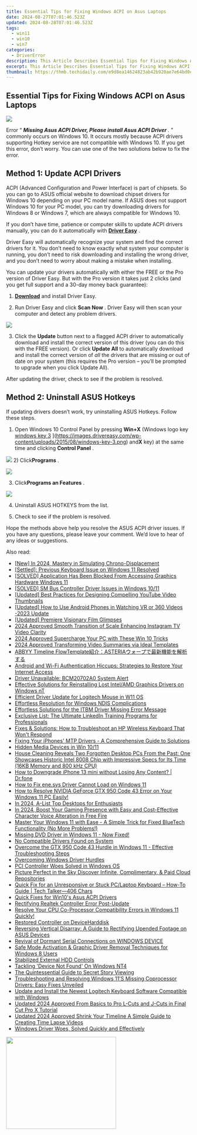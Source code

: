```yaml
---
title: Essential Tips for Fixing Windows ACPI on Asus Laptops
date: 2024-08-27T07:01:46.523Z
updated: 2024-08-28T07:01:46.523Z
tags:
  - win11
  - win10
  - win7
categories:
  - DriverError
description: This Article Describes Essential Tips for Fixing Windows ACPI on Asus Laptops
excerpt: This Article Describes Essential Tips for Fixing Windows ACPI on Asus Laptops
thumbnail: https://thmb.techidaily.com/e9d8ea14624823ab42b920ae7e64bd0cdd0f223f034665de677791f435688b98.jpg
---
```


## Essential Tips for Fixing Windows ACPI on Asus Laptops

![](https://images.drivereasy.com/wp-content/uploads/2016/05/img_57357e4fb7a0b.png)

 Error “ _**Missing Asus ACPI Driver, Please install Asus ACPI Driver** ._ ” commonly occurs on Windows 10\. It occurs mostly because ACPI drivers supporting Hotkey service are not compatible with Windows 10\. If you get this error, don’t worry. You can use one of the two solutions below to fix the error.

## **Method 1: Update ACPI Drivers**

 ACPI (Advanced Configuration and Power Interface) is part of chipsets. So you can go to ASUS official website to download chipset drivers for Windows 10 depending on your PC model name. If ASUS does not support Windows 10 for your PC model, you can try downloading drivers for Windows 8 or Windows 7, which are always compatible for Windows 10\.

 If you don’t have time, patience or computer skills to update ACPI drivers manually, you can do it automatically with **[Driver Easy](https://tools.techidaily.com/drivereasy/download/)**  .

 Driver Easy will automatically recognize your system and find the correct drivers for it. You don’t need to know exactly what system your computer is running, you don’t need to risk downloading and installing the wrong driver, and you don’t need to worry about making a mistake when installing.

 You can update your drivers automatically with either the FREE or the Pro version of Driver Easy. But with the Pro version it takes just 2 clicks (and you get full support and a 30-day money back guarantee):

 1) **[Download](https://tools.techidaily.com/drivereasy/download/)**   and install Driver Easy.

 2) Run Driver Easy and click **Scan Now** . Driver Easy will then scan your computer and detect any problem drivers.

![](https://images.drivereasy.com/wp-content/uploads/2023/03/Driver-Easy-download-needed-1200x900.jpg)

 3) Click the **Update** button next to a flagged ACPI driver to automatically download and install the correct version of this driver (you can do this with the FREE version). Or click **Update All**  to automatically download and install the correct version of _all_   the drivers that are missing or out of date on your system (this requires the Pro version – you’ll be prompted to upgrade when you click Update All).

After updating the driver, check to see if the problem is resolved.

## **Method 2: Uninstall ASUS Hotkeys**

 If updating drivers doesn’t work, try uninstalling ASUS Hotkeys. Follow these steps.  

 1) Open Windows 10 Control Panel by pressing **Win+X** (Windows logo key [windows key 3](https://images.drivereasy.com/wp-content/uploads/2015/08/windows-key-3.png) ](https://images.drivereasy.com/wp-content/uploads/2015/08/windows-key-3.png) and**X** key) at the same time and clicking **Control Panel** .

![](https://images.drivereasy.com/wp-content/uploads/2018/02/img_5a7aae54a46ec.png) [](https://images.drivereasy.com/wp-content/uploads/2015/08/18.png)
 2) Click**Programs** .

![](https://images.drivereasy.com/wp-content/uploads/2018/02/img_5a7aae706a8e7.jpg)

 3) Click**Programs an Features** .

![](https://images.drivereasy.com/wp-content/uploads/2018/02/img_5a7aaef12b8d9.jpg)

4) Uninstall ASUS HOTKEYS from the list.

5) Check to see if the problem is resolved.

 Hope the methods above help you resolve the ASUS ACPI driver issues. If you have any questions, please leave your comment. We’d love to hear of any ideas or suggestions.

<ins class="adsbygoogle"
     style="display:block"
     data-ad-format="autorelaxed"
     data-ad-client="ca-pub-7571918770474297"
     data-ad-slot="1223367746"></ins>



<ins class="adsbygoogle"
     style="display:block"
     data-ad-client="ca-pub-7571918770474297"
     data-ad-slot="8358498916"
     data-ad-format="auto"
     data-full-width-responsive="true"></ins>

<span class="atpl-alsoreadstyle">Also read:</span>
<div><ul>
<li><a href="https://vp-tips.techidaily.com/new-in-2024-mastery-in-simulating-chrono-displacement/"><u>[New] In 2024, Mastery in Simulating Chrono-Displacement</u></a></li>
<li><a href="https://driver-error.techidaily.com/settled-previous-keyboard-issue-on-windows-11-resolved/"><u>[Settled]: Previous Keyboard Issue on Windows 11 Resolved</u></a></li>
<li><a href="https://driver-error.techidaily.com/solved-application-has-been-blocked-from-accessing-graphics-hardware-windows-11/"><u>[SOLVED] Application Has Been Blocked From Accessing Graphics Hardware Windows 11</u></a></li>
<li><a href="https://driver-error.techidaily.com/solved-sm-bus-controller-driver-issues-in-windows-1011/"><u>[SOLVED] SM Bus Controller Driver Issues in Windows 10/11</u></a></li>
<li><a href="https://youtube-docs.techidaily.com/ed-best-practices-for-designing-compelling-youtube-video-thumbnails/"><u>[Updated] Best Practices for Designing Compelling YouTube Video Thumbnails</u></a></li>
<li><a href="https://some-techniques.techidaily.com/updated-how-to-use-android-phones-in-watching-vr-or-360-videos-2023-update/"><u>[Updated] How to Use Android Phones in Watching VR or 360 Videos -2023 Update</u></a></li>
<li><a href="https://extra-approaches.techidaily.com/updated-premiere-visionary-film-glimpses/"><u>[Updated] Premiere Visionary Film Glimpses</u></a></li>
<li><a href="https://instagram-video-files.techidaily.com/2024-approved-smooth-transition-of-scale-enhancing-instagram-tv-video-clarity/"><u>2024 Approved  Smooth Transition of Scale  Enhancing Instagram TV Video Clarity</u></a></li>
<li><a href="https://some-approaches.techidaily.com/2024-approved-supercharge-your-pc-with-these-win-10-tricks/"><u>2024 Approved  Supercharge Your PC with These Win 10 Tricks</u></a></li>
<li><a href="https://youtube-help.techidaily.com/2024-approved-transforming-video-summaries-via-ideal-templates/"><u>2024 Approved  Transforming Video Summaries via Ideal Templates</u></a></li>
<li><a href="https://tech-savvy.techidaily.com/abbyy-timeline-flowtemplateasteria/"><u>ABBYY Timeline FlowTemplate紹介：ASTERIAウォープで最新機能を解析する</u></a></li>
<li><a href="https://techtrends.techidaily.com/android-and-wi-fi-authentication-hiccups-strategies-to-restore-your-internet-access/"><u>Android and Wi-Fi Authentication Hiccups: Strategies to Restore Your Internet Access</u></a></li>
<li><a href="https://driver-error.techidaily.com/driver-unavailable-bcm20702a0-system-alert/"><u>Driver Unavailable: BCM20702A0 System Alert</u></a></li>
<li><a href="https://driver-error.techidaily.com/effective-solutions-for-reinstalling-lost-intelamd-graphics-drivers-on-windows-nt/"><u>Effective Solutions for Reinstalling Lost Intel/AMD Graphics Drivers on Windows nT</u></a></li>
<li><a href="https://driver-install.techidaily.com/efficient-driver-update-for-logitech-mouse-in-w11-os/"><u>Efficient Driver Update for Logitech Mouse in W11 OS</u></a></li>
<li><a href="https://driver-error.techidaily.com/effortless-resolution-for-windows-ndis-complications/"><u>Effortless Resolution for Windows NDIS Complications</u></a></li>
<li><a href="https://driver-error.techidaily.com/effortless-solutions-for-the-itbm-driver-missing-error-message/"><u>Effortless Solutions for the ITBM Driver Missing Error Message</u></a></li>
<li><a href="https://buynow-marvelous.techidaily.com/exclusive-list-the-ultimate-linkedin-training-programs-for-professionals/"><u>Exclusive List: The Ultimate LinkedIn Training Programs for Professionals</u></a></li>
<li><a href="https://driver-error.techidaily.com/fixes-and-solutions-how-to-troubleshoot-an-hp-wireless-keyboard-that-wont-respond/"><u>Fixes & Solutions: How to Troubleshoot an HP Wireless Keyboard That Won't Respond</u></a></li>
<li><a href="https://driver-error.techidaily.com/fixing-your-iphones-mtp-drivers-a-comprehensive-guide-to-solutions/"><u>Fixing Your iPhones' MTP Drivers - A Comprehensive Guide to Solutions</u></a></li>
<li><a href="https://driver-error.techidaily.com/hidden-media-devices-in-win-1011/"><u>Hidden Media Devices in Win 10/11</u></a></li>
<li><a href="https://driver-error.techidaily.com/house-cleaning-reveals-two-forgotten-desktop-pcs-from-the-past-one-showcases-historic-intel-8008-chip-with-impressive-specs-for-its-time-16kb-memory-and-80093/"><u>House Cleaning Reveals Two Forgotten Desktop PCs From the Past: One Showcases Historic Intel 8008 Chip with Impressive Specs for Its Time (16KB Memory and 800 kHz CPU)</u></a></li>
<li><a href="https://phone-solutions.techidaily.com/how-to-downgrade-iphone-13-mini-without-losing-any-content-drfone-by-drfone-ios-system-repair-ios-system-repair/"><u>How to Downgrade iPhone 13 mini without Losing Any Content? | Dr.fone</u></a></li>
<li><a href="https://driver-error.techidaily.com/how-to-fix-enesys-driver-cannot-load-on-windows-11/"><u>How to Fix ene.sys Driver Cannot Load on Windows 11</u></a></li>
<li><a href="https://driver-error.techidaily.com/how-to-resolve-nvidia-geforce-gtx-950-code-43-error-on-your-windows-11-pc-easily/"><u>How to Resolve NVIDIA GeForce GTX 950 Code 43 Error on Your Windows 11 PC Easily!</u></a></li>
<li><a href="https://fox-friendly.techidaily.com/in-2024-a-list-top-desktops-for-enthusiasts/"><u>In 2024, A-List Top Desktops for Enthusiasts</u></a></li>
<li><a href="https://fox-access.techidaily.com/in-2024-boost-your-gaming-presence-with-easy-and-cost-effective-character-voice-alteration-in-free-fire/"><u>In 2024, Boost Your Gaming Presence with Easy and Cost-Effective Character Voice Alteration in Free Fire</u></a></li>
<li><a href="https://driver-error.techidaily.com/master-your-windows-11-with-ease-a-simple-trick-for-fixed-bluetech-functionality-no-more-problems/"><u>Master Your Windows 11 with Ease - A Simple Trick for Fixed BlueTech Functionality (No More Problems!)</u></a></li>
<li><a href="https://driver-error.techidaily.com/missing-dvd-driver-in-windows-11-now-fixed/"><u>Missing DVD Driver in Windows 11 - Now Fixed!</u></a></li>
<li><a href="https://driver-error.techidaily.com/no-compatible-drivers-found-on-system/"><u>No Compatible Drivers Found on System</u></a></li>
<li><a href="https://driver-error.techidaily.com/overcome-the-gtx-950-code-43-hurdle-in-windows-11-effective-troubleshooting-steps/"><u>Overcome the GTX 950 Code 43 Hurdle in Windows 11 - Effective Troubleshooting Steps</u></a></li>
<li><a href="https://driver-error.techidaily.com/overcoming-windows-driver-hurdles/"><u>Overcoming Windows Driver Hurdles</u></a></li>
<li><a href="https://driver-error.techidaily.com/pci-controller-woes-solved-in-windows-os/"><u>PCI Controller Woes Solved in Windows OS</u></a></li>
<li><a href="https://fox-blue.techidaily.com/picture-perfect-in-the-sky-discover-infinite-complimentary-and-paid-cloud-repositories/"><u>Picture Perfect in the Sky  Discover Infinite, Complimentary, & Paid Cloud Repositories</u></a></li>
<li><a href="https://driver-error.techidaily.com/quick-fix-for-an-unresponsive-or-stuck-pclaptop-keyboard-how-to-guide-tech-talker406-chars/"><u>Quick Fix for an Unresponsive or Stuck PC/Laptop Keyboard – How-To Guide | Tech Talker—406 Chars</u></a></li>
<li><a href="https://driver-error.techidaily.com/quick-fixes-for-win10s-asus-acpi-drivers/"><u>Quick Fixes for Win10's Asus ACPI Drivers</u></a></li>
<li><a href="https://driver-error.techidaily.com/rectifying-realtek-controller-error-post-update/"><u>Rectifying Realtek Controller Error Post-Update</u></a></li>
<li><a href="https://driver-error.techidaily.com/resolve-your-cpu-co-processor-compatibility-errors-in-windows-11-quickly/"><u>Resolve Your CPU Co-Processor Compatibility Errors in Windows 11 Quickly!</u></a></li>
<li><a href="https://driver-error.techidaily.com/restored-controller-on-deviceharddisk/"><u>Restored Controller on DeviceHarddisk</u></a></li>
<li><a href="https://driver-error.techidaily.com/reversing-vertical-disarray-a-guide-to-rectifying-upended-footage-on-asus-devices/"><u>Reversing Vertical Disarray: A Guide to Rectifying Upended Footage on ASUS Devices</u></a></li>
<li><a href="https://driver-error.techidaily.com/revival-of-dormant-serial-connections-on-windows-device/"><u>Revival of Dormant Serial Connections on WINDOWS DEVICE</u></a></li>
<li><a href="https://driver-error.techidaily.com/safe-mode-activation-and-graphic-driver-removal-techniques-for-windows-8-users/"><u>Safe Mode Activation & Graphic Driver Removal Techniques for Windows 8 Users</u></a></li>
<li><a href="https://driver-error.techidaily.com/stabilized-external-hdd-controls/"><u>Stabilized External HDD Controls</u></a></li>
<li><a href="https://driver-error.techidaily.com/tackling-device-not-found-on-windows-nt4/"><u>Tackling 'Device Not Found' On Windows NT4</u></a></li>
<li><a href="https://instagram-video-recordings.techidaily.com/the-quintessential-guide-to-secret-story-viewing/"><u>The Quintessential Guide to Secret Story Viewing</u></a></li>
<li><a href="https://driver-error.techidaily.com/troubleshooting-and-resolving-windows-11s-missing-coprocessor-drivers-easy-fixes-unveiled/"><u>Troubleshooting and Resolving Windows 11'S Missing Coprocessor Drivers: Easy Fixes Unveiled</u></a></li>
<li><a href="https://win-dash.techidaily.com/update-and-install-the-newest-logitech-keyboard-software-compatible-with-windows/"><u>Update and Install the Newest Logitech Keyboard Software Compatible with Windows</u></a></li>
<li><a href="https://video-creation-software.techidaily.com/updated-2024-approved-from-basics-to-pro-l-cuts-and-j-cuts-in-final-cut-pro-x-tutorial/"><u>Updated 2024 Approved From Basics to Pro L-Cuts and J-Cuts in Final Cut Pro X Tutorial</u></a></li>
<li><a href="https://ai-video-tools.techidaily.com/updated-2024-approved-shrink-your-timeline-a-simple-guide-to-creating-time-lapse-videos/"><u>Updated 2024 Approved Shrink Your Timeline A Simple Guide to Creating Time Lapse Videos</u></a></li>
<li><a href="https://driver-error.techidaily.com/windows-driver-woes-solved-quickly-and-effectively/"><u>Windows Driver Woes, Solved Quickly and Effectively</u></a></li>
</ul></div>

<!-- affiliate ads begin -->
<a href="https://printrendy.pxf.io/c/5597632/1453719/17020" target="_top" id="1453719"><img src="//a.impactradius-go.com/display-ad/17020-1453719" border="0" alt="" width="300" height="250"/></a><img height="0" width="0" src="https://imp.pxf.io/i/5597632/1453719/17020" style="position:absolute;visibility:hidden;" border="0" />
<!-- affiliate ads end -->